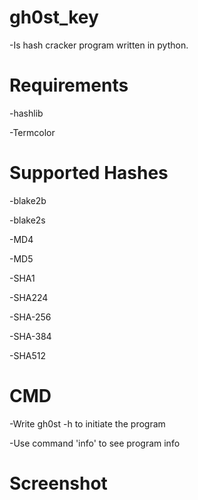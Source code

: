 # gh0st_key
-Is hash cracker program written in python. 

# Requirements
-hashlib

-Termcolor

# Supported Hashes
-blake2b

-blake2s 

-MD4

-MD5

-SHA1 

-SHA224 

-SHA-256 

-SHA-384 

-SHA512 

# CMD
-Write gh0st -h to initiate the program  

-Use command 'info' to see program info

# Screenshot
